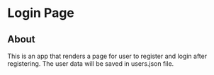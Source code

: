# Login Page
## About
This is an app that renders a page for user to register and login after registering. The user data will be saved in users.json file.